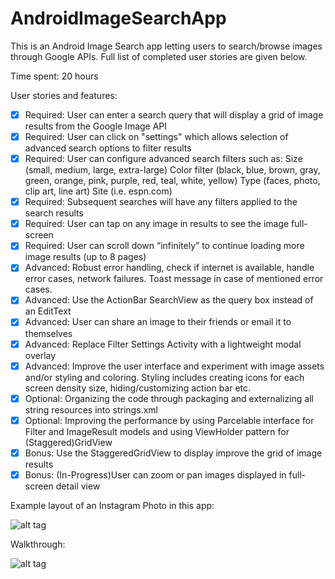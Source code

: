 # AndroidImageSearchApp
This is an Android Image Search app letting users to search/browse images through Google APIs.
Full list of completed user stories are given below.

Time spent: 20 hours

User stories and features:

* [x] Required: User can enter a search query that will display a grid of image results from the Google Image API
* [x] Required: User can click on "settings" which allows selection of advanced search options to filter results
* [x] Required: User can configure advanced search filters such as:
  Size (small, medium, large, extra-large)
  Color filter (black, blue, brown, gray, green, orange, pink, purple, red, teal, white, yellow)
  Type (faces, photo, clip art, line art)
  Site (i.e. espn.com)
* [x] Required: Subsequent searches will have any filters applied to the search results
* [x] Required: User can tap on any image in results to see the image full-screen
* [x] Required: User can scroll down “infinitely” to continue loading more image results (up to 8 pages)
* [x] Advanced: Robust error handling, check if internet is available, handle error cases, network failures. Toast message in case of mentioned error cases.
* [x] Advanced: Use the ActionBar SearchView as the query box instead of an EditText
* [x] Advanced: User can share an image to their friends or email it to themselves
* [x] Advanced: Replace Filter Settings Activity with a lightweight modal overlay
* [x] Advanced: Improve the user interface and experiment with image assets and/or styling and coloring. Styling includes creating icons for each screen density size, hiding/customizing action bar etc.
* [x] Optional: Organizing the code through packaging and externalizing all string resources into strings.xml
* [x] Optional: Improving the performance by using Parcelable interface for Filter and ImageResult models and using ViewHolder pattern for (Staggered)GridView
* [x] Bonus: Use the StaggeredGridView to display improve the grid of image results
* [x] Bonus: (In-Progress)User can zoom or pan images displayed in full-screen detail view

Example layout of an Instagram Photo in this app:

![alt tag](https://github.com/esrako/AndroidInstagramClient/blob/master/photo.png)

Walkthrough:

![alt tag](https://github.com/esrako/AndroidInstagramClient/blob/master/project2.gif)

